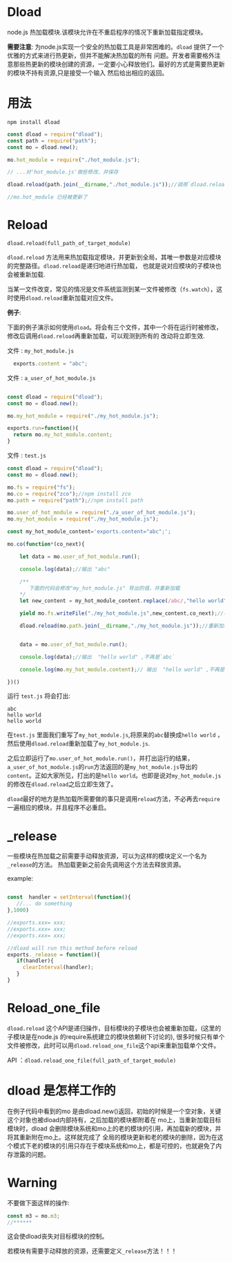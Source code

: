 # Dload

node.js 热加载模块.该模块允许在不重启程序的情况下重新加载指定模块。

__需要注意__: 为node.js实现一个安全的热加载工具是非常困难的。`dload` 提供了一个优雅的方式来进行热更新，但并不能解决热加载的所有
问题。开发者需要格外注意那些热更新的模块创建的资源，一定要小心释放他们。最好的方式是需要热更新的模块不持有资源,只是接受一个输入
然后给出相应的返回。

# 用法

`npm install dload`


```js
const dload = require("dload");
const path = require("path");
const mo = dload.new();

mo.hot_module = require("./hot_module.js");

// ...对'hot_module.js'做些修改，并保存

dload.reload(path.join(__dirname,"./hot_module.js"));//调用`dload.reload`重新加载

//mo.hot_module 已经被更新了

```

# Reload


`dload.reload(full_path_of_target_module)`

`dload.reload` 方法用来热加载指定模块，并更新到全局，其唯一参数是对应模块的完整路径。`dload.reload`是递归地进行热加载，
也就是说对应模块的子模块也会被重新加载.

当某一文件改变，常见的情况是文件系统监测到某一文件被修改（`fs.watch`），这时使用`dload.reload`重新加载对应文件。


__例子__:

下面的例子演示如何使用`dload`。将会有三个文件，其中一个将在运行时被修改，修改后调用`dload.reload`再重新加载，可以观测到所有的
改动将立即生效.


文件 : `my_hot_module.js`

```js
  exports.content = "abc";
```

文件 : `a_user_of_hot_module.js`

```js

const dload = require("dload");
const mo = dload.new();

mo.my_hot_module = require("./my_hot_module.js");

exports.run=function(){
  return mo.my_hot_module.content;
}
```

文件 : `test.js`

```js
const dload = require("dload");
const mo = dload.new();

mo.fs = require("fs");
mo.co = require("zco");//npm install zco
mo.path = require("path");//npm install path

mo.user_of_hot_module = require("./a_user_of_hot_module.js");
mo.my_hot_module = require("./my_hot_module.js");

const my_hot_module_content='exports.content="abc";';

mo.co(function*(co_next){

    let data = mo.user_of_hot_module.run();

    console.log(data);//输出 "abc"

    /**
       下面的代码会修改"my_hot_module.js" 导出的值，并重新加载
    */
    let new_content = my_hot_module_content.replace(/abc/,"hello world");//将`abc`替换成`hello world`

    yield mo.fs.writeFile("./my_hot_module.js",new_content,co_next);//将新内容写入 `my_hot_module.js`

    dload.reload(mo.path.join(__dirname,"./my_hot_module.js"));//重新加载 `my_hot_module.js`


    data = mo.user_of_hot_module.run();

    console.log(data);//输出  "hello world" ,不再是`abc`

    console.log(mo.my_hot_module.content);// 输出  "hello world" ,不再是`abc`

})()

```

运行 `test.js` 将会打出:
```
abc
hello world
hello world
```

在`test.js` 里面我们重写了`my_hot_module.js`,将原来的`abc`替换成`hello world` ，然后使用`dload.reload`重新加载了`my_hot_module.js`.

之后立即运行了`mo.user_of_hot_module.run()`，并打出运行的结果，`a_user_of_hot_module.js`的`run`方法返回的是`my_hot_module.js`导出的
`content`。正如大家所见，打出的是`hello world`。也即是说对`my_hot_module.js`的修改在`dload.reload`之后立即生效了。

`dload`最好的地方是热加载所需要做的事只是调用`reload`方法，不必再去`require`一遍相应的模块，并且程序不必重启。


# _release

一些模块在热加载之前需要手动释放资源，可以为这样的模块定义一个名为`_release`的方法。
热加载更新之前会先调用这个方法去释放资源。

example:

```js

const  handler = setInterval(function(){
   //... do something
},1000)

//exports.xxx= xxx;
//exports.xxx= xxx;
//exports.xxx= xxx;

//dload will run this method before reload
exports._release = function(){
   if(handler){
     clearInterval(handler);
   }
}
```
# Reload_one_file

`dload.reload` 这个API是递归操作，目标模块的子模块也会被重新加载，(这里的子模块是在node.js 的require系统建立的模块依赖树下讨论的),
很多时候只有单个文件被修改，此时可以用`dload.reload_one_file`这个api来重新加载单个文件。

API ：`dload.reload_one_file(full_path_of_target_module)`

# dload 是怎样工作的

在例子代码中看到的mo 是由dload.new()返回，初始的时候是一个空对象，关键这个对象也被dload内部持有，之后加载的模块都附着在
mo上，当重新加载目标模块时，dload 会删除模块系统和mo上的老的模块的引用，再加载新的模块，并将其重新附在mo上。这样就完成了
全局的模块更新和老的模块的删除，因为在这个模式下老的模块的引用只存在于模块系统和mo上，都是可控的，也就避免了内存泄露的问题。



# Warning

不要做下面这样的操作:


```js
const m3 = mo.m3;
//******
```

这会使dload丧失对目标模块的控制。

若模块有需要手动释放的资源，还需要定义`_release`方法！！！
